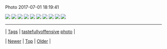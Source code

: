 <!--
title: Photo 2017-07-01 18
date: 2020-06-28T15:27:00.168Z
tags: tastefullyoffensive, photo
-->


Photo 2017-07-01 18:19:41

![](162479994899-0.png)
![](162479994899-1.png)
![](162479994899-2.png)
![](162479994899-3.png)
![](162479994899-4.png)
![](162479994899-5.png)
![](162479994899-6.png)
![](162479994899-7.png)
![](162479994899-8.png)
![](162479994899-9.png)

<!--BOTTOM-POST-NAVIGATION-->
---

| [Tags](tags.md) | [tastefullyoffensive](tag-tastefullyoffensive.md) [photo](tag-photo.md) |

| [Newer](162270930292.md) | [Top](index.md) | [Older](162568516369.md) |